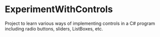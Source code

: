 # ExperimentWithControls

Project to learn various ways of implementing controls in a C# program including radio buttons, sliders, ListBoxes, etc. 
